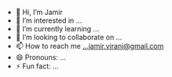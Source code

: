 - 👋 Hi, I’m Jamir
- 👀 I’m interested in ...
- 🌱 I’m currently learning ...
- 💞️ I’m looking to collaborate on ...
- 📫 How to reach me ...jamir.virani@gmail.com
- 😄 Pronouns: ...
- ⚡ Fun fact: ...

<!---
Jamir1984/Jamir1984 is a ✨ special ✨ repository because its `README.md` (this file) appears on your GitHub profile.
You can click the Preview link to take a look at your changes.
--->
